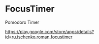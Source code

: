 # FocusTimer
Pomodoro Timer

https://play.google.com/store/apps/details?id=ru.ischenko.roman.focustimer
